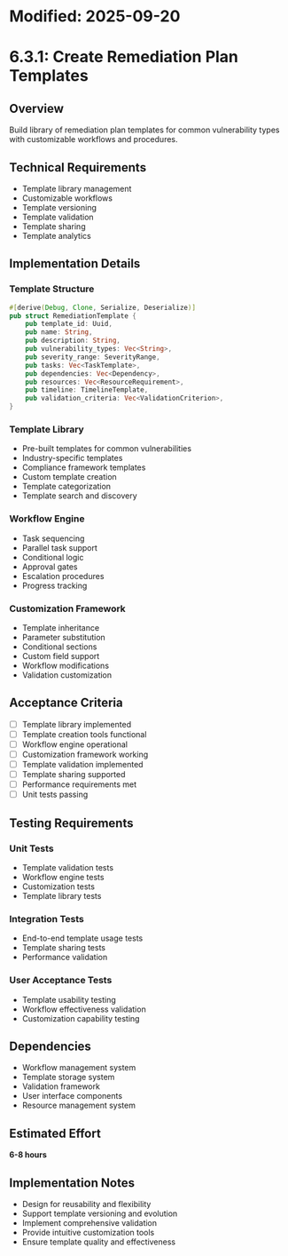 # Modified: 2025-09-20

# 6.3.1: Create Remediation Plan Templates

## Overview
Build library of remediation plan templates for common vulnerability types with customizable workflows and procedures.

## Technical Requirements
- Template library management
- Customizable workflows
- Template versioning
- Template validation
- Template sharing
- Template analytics

## Implementation Details

### Template Structure
```rust
#[derive(Debug, Clone, Serialize, Deserialize)]
pub struct RemediationTemplate {
    pub template_id: Uuid,
    pub name: String,
    pub description: String,
    pub vulnerability_types: Vec<String>,
    pub severity_range: SeverityRange,
    pub tasks: Vec<TaskTemplate>,
    pub dependencies: Vec<Dependency>,
    pub resources: Vec<ResourceRequirement>,
    pub timeline: TimelineTemplate,
    pub validation_criteria: Vec<ValidationCriterion>,
}
```

### Template Library
- Pre-built templates for common vulnerabilities
- Industry-specific templates
- Compliance framework templates
- Custom template creation
- Template categorization
- Template search and discovery

### Workflow Engine
- Task sequencing
- Parallel task support
- Conditional logic
- Approval gates
- Escalation procedures
- Progress tracking

### Customization Framework
- Template inheritance
- Parameter substitution
- Conditional sections
- Custom field support
- Workflow modifications
- Validation customization

## Acceptance Criteria
- [ ] Template library implemented
- [ ] Template creation tools functional
- [ ] Workflow engine operational
- [ ] Customization framework working
- [ ] Template validation implemented
- [ ] Template sharing supported
- [ ] Performance requirements met
- [ ] Unit tests passing

## Testing Requirements

### Unit Tests
- Template validation tests
- Workflow engine tests
- Customization tests
- Template library tests

### Integration Tests
- End-to-end template usage tests
- Template sharing tests
- Performance validation

### User Acceptance Tests
- Template usability testing
- Workflow effectiveness validation
- Customization capability testing

## Dependencies
- Workflow management system
- Template storage system
- Validation framework
- User interface components
- Resource management system

## Estimated Effort
**6-8 hours**

## Implementation Notes
- Design for reusability and flexibility
- Support template versioning and evolution
- Implement comprehensive validation
- Provide intuitive customization tools
- Ensure template quality and effectiveness
